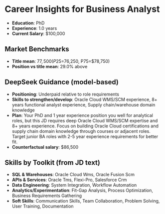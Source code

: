 # Career Insights for **Business Analyst**

- **Education**: PhD
- **Experience**: 1.0 years
- **Current Salary**: $100,000

## Market Benchmarks
- **Title mean**: $77,500 (P25=$76,250, P75=$78,750)
- **Position vs title mean**: 29.0% above

## DeepSeek Guidance (model-based)
- **Positioning**: Underpaid relative to role requirements
- **Skills to strengthen/develop**: Oracle Cloud WMS/SCM experience, 8+ years functional analyst experience, Supply chain/warehouse domain knowledge
- **Plan**: Your PhD and 1 year experience position you well for analytical roles, but this JD requires deep Oracle Cloud WMS/SCM expertise and 8+ years experience. Focus on building Oracle Cloud certifications and supply chain domain knowledge through courses or adjacent roles. Target junior BA roles with 2-5 year experience requirements for better fit.
- **Counterfactual salary**: $86,500

## Skills by Toolkit (from JD text)
- **SQL & Warehouses**: Oracle Cloud Wms, Oracle Fusion Scm
- **APIs & Services**: Oracle Tms, Flexi-Pro, Salesforce Crm
- **Data Engineering**: System Integration, Workflow Automation
- **Analytics/Experimentation**: Fit-Gap Analysis, Process Optimization, Business Requirements Gathering
- **Soft Skills**: Communication Skills, Team Collaboration, Problem Solving, User Training, Documentation
